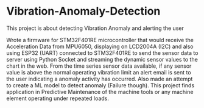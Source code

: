 # Vibration-Anomaly-Detection
This project is about detecting Vibration Anomaly and alerting the user

Wrote a firmware for STM32F401RE microcontroller that would receive the Acceleration Data from MPU6050, displaying on LCD2004A (I2C) and also using ESP32 (UART) connected to STM32F401RE to send the sensor data to server using Python Socket and streaming the dynamic sensor values to the chart in the web. From the time series sensor data available, if any sensor value is above the normal operating vibration limit an alert email is  sent  to the user indicating a anomaly activity has occurred. Also made an attempt to create a ML model to detect anomaly (Failure though).  This project finds application in Predictive Maintenance of the machine tools or any machine element operating under repeated loads.
